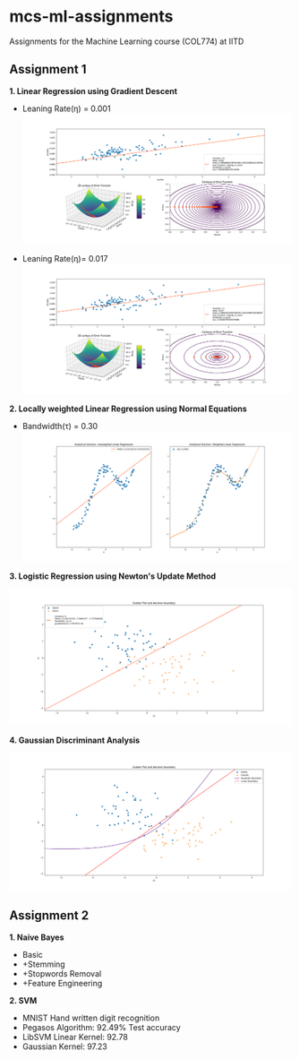 # mcs-ml-assignments
Assignments for the Machine Learning course (COL774) at IITD 

## Assignment 1

**1. Linear Regression using Gradient Descent**

- Leaning Rate(&eta;) = 0.001
![](Assignment_1/Plots/bgd/bgd_0.001.png)

- Leaning Rate(&eta;)= 0.017
![](Assignment_1/Plots/bgd/bgd_0.017.png)

**2. Locally weighted Linear Regression using Normal Equations**

- Bandwidth(&tau;) = 0.30
![](Assignment_1/Plots/wlr/tau_0.30.png)

**3. Logistic Regression using Newton's Update Method**

![](Assignment_1/Plots/logistic_regression.png)

**4. Gaussian Discriminant Analysis**

![](Assignment_1/Plots/gda.png)

## Assignment 2

**1. Naive Bayes**

- Basic
- +Stemming
- +Stopwords Removal
- +Feature Engineering

**2. SVM**

- MNIST Hand written digit recognition
- Pegasos Algorithm: 92.49% Test accuracy
- LibSVM Linear Kernel: 92.78
- Gaussian Kernel: 97.23